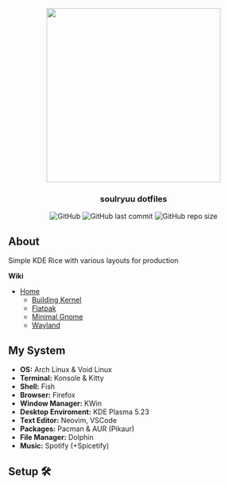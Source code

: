 <div align='center'>
  
<img src="https://i.imgur.com/ypArhpF.png" width="350px">
  
### soulryuu dotfiles
  
![GitHub](https://img.shields.io/github/license/soulryuu/dotfiles?label=License&logo=GNU&logoColor=ffffff&style=flat)
![GitHub last commit](https://img.shields.io/github/last-commit/soulryuu/dotfiles?label=Last%20commit&logo=GitHub)
![GitHub repo size](https://img.shields.io/github/repo-size/soulryuu/dotfiles?label=Repo%20size)

</div>

## About

Simple KDE Rice with various layouts for production

**Wiki**

- [Home](https://github.com/HBlanqueto/dotsbian/wiki)
  - [Building Kernel](https://github.com/HBlanqueto/dotsbian/wiki/Building-Kernel)
  - [Flatpak](https://github.com/HBlanqueto/dotsbian/wiki/Flatpak)
  - [Minimal Gnome](https://github.com/HBlanqueto/dotsbian/wiki/Minimal-Gnome)
  - [Wayland](https://github.com/HBlanqueto/dotsbian/wiki/Wayland)

## My System
- **OS:** Arch Linux & Void Linux
- **Terminal:** Konsole & Kitty
- **Shell:** Fish
- **Browser:** Firefox
- **Window Manager:** KWin
- **Desktop Enviroment:** KDE Plasma 5.23
- **Text Editor:** Neovim, VSCode
- **Packages:** Pacman & AUR (Pikaur)
- **File Manager:** Dolphin
- **Music:** Spotify (+Spicetify)

## Setup 🛠️ 


##               
